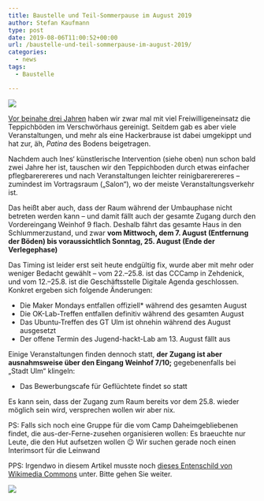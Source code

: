 ```yaml
---
title: Baustelle und Teil-Sommerpause im August 2019
author: Stefan Kaufmann
type: post
date: 2019-08-06T11:00:52+00:00
url: /baustelle-und-teil-sommerpause-im-august-2019/
categories:
  - news
tags:
  - Baustelle

---
```

![](/wp-content/uploads/2019/08/2019baustelle.jpg)

[Vor beinahe drei Jahren][1] haben wir zwar mal mit viel Freiwilligeneinsatz die Teppichböden im Verschwörhaus gereinigt. Seitdem gab es aber viele Veranstaltungen, und mehr als eine Hackerbrause ist dabei umgekippt und hat zur, äh, _Patina_ des Bodens beigetragen.

Nachdem auch Ines&#8216; künstlerische Intervention (siehe oben) nun schon bald zwei Jahre her ist, tauschen wir den Teppichboden durch etwas einfacher pflegbarerereres und nach Veranstaltungen leichter reinigbarerereres – zumindest im Vortragsraum („Salon“), wo der meiste Veranstaltungsverkehr ist.

Das heißt aber auch, dass der Raum während der Umbauphase nicht betreten werden kann – und damit fällt auch der gesamte Zugang durch den Vordereingang Weinhof 9 flach. Deshalb fährt das gesamte Haus in den Schlummerzustand, und zwar **vom Mittwoch, dem 7. August (Entfernung der Böden) bis voraussichtlich Sonntag, 25. August (Ende der Verlegephase)**

Das Timing ist leider erst seit heute endgültig fix, wurde aber mit mehr oder weniger Bedacht gewählt – vom 22.–25.8. ist das CCCamp in Zehdenick, und vom 12.–25.8. ist die Geschäftsstelle Digitale Agenda geschlossen. Konkret ergeben sich folgende Änderungen:

  * Die Maker Mondays entfallen offiziell* während des gesamten August
  * Die OK-Lab-Treffen entfallen definitiv während des gesamten August
  * Das Ubuntu-Treffen des GT Ulm ist ohnehin während des August ausgesetzt
  * Der offene Termin des Jugend-hackt-Lab am 13. August fällt aus

Einige Veranstaltungen finden dennoch statt, **der Zugang ist aber ausnahmsweise über den Eingang Weinhof 7/10;** gegebenenfalls bei „Stadt Ulm“ klingeln:

  * Das Bewerbungscafe für Geflüchtete findet so statt

Es kann sein, dass der Zugang zum Raum bereits vor dem 25.8. wieder möglich sein wird, versprechen wollen wir aber nix.

PS: Falls sich noch eine Gruppe für die vom Camp Daheimgebliebenen findet, die aus-der-Ferne-zusehen organisieren wollen: Es braeuchte nur Leute, die den Hut aufsetzen wollen 😉 Wir suchen gerade noch einen Interimsort für die Leinwand

PPS: Irgendwo in diesem Artikel musste noch [dieses Entenschild von Wikimedia Commons][2] unter. Bitte gehen Sie weiter.

![](/wp-content/uploads/2019/08/Entenschild.svg)

 [1]: /satisfying-video/
 [2]: https://commons.wikimedia.org/wiki/File:Entenschild.svg